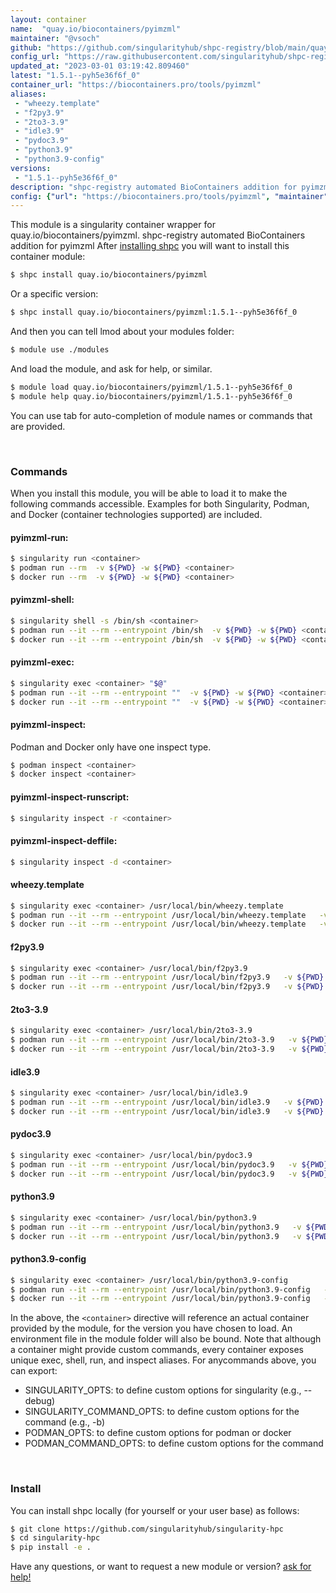 ```yaml
---
layout: container
name:  "quay.io/biocontainers/pyimzml"
maintainer: "@vsoch"
github: "https://github.com/singularityhub/shpc-registry/blob/main/quay.io/biocontainers/pyimzml/container.yaml"
config_url: "https://raw.githubusercontent.com/singularityhub/shpc-registry/main/quay.io/biocontainers/pyimzml/container.yaml"
updated_at: "2023-03-01 03:19:42.809460"
latest: "1.5.1--pyh5e36f6f_0"
container_url: "https://biocontainers.pro/tools/pyimzml"
aliases:
 - "wheezy.template"
 - "f2py3.9"
 - "2to3-3.9"
 - "idle3.9"
 - "pydoc3.9"
 - "python3.9"
 - "python3.9-config"
versions:
 - "1.5.1--pyh5e36f6f_0"
description: "shpc-registry automated BioContainers addition for pyimzml"
config: {"url": "https://biocontainers.pro/tools/pyimzml", "maintainer": "@vsoch", "description": "shpc-registry automated BioContainers addition for pyimzml", "latest": {"1.5.1--pyh5e36f6f_0": "sha256:8d858334833a72f9e332e267a00cd71bd37bc5f3e7714663c674a64db93ce11b"}, "tags": {"1.5.1--pyh5e36f6f_0": "sha256:8d858334833a72f9e332e267a00cd71bd37bc5f3e7714663c674a64db93ce11b"}, "docker": "quay.io/biocontainers/pyimzml", "aliases": {"wheezy.template": "/usr/local/bin/wheezy.template", "f2py3.9": "/usr/local/bin/f2py3.9", "2to3-3.9": "/usr/local/bin/2to3-3.9", "idle3.9": "/usr/local/bin/idle3.9", "pydoc3.9": "/usr/local/bin/pydoc3.9", "python3.9": "/usr/local/bin/python3.9", "python3.9-config": "/usr/local/bin/python3.9-config"}}
---
```


This module is a singularity container wrapper for quay.io/biocontainers/pyimzml.
shpc-registry automated BioContainers addition for pyimzml
After [installing shpc](#install) you will want to install this container module:


```bash
$ shpc install quay.io/biocontainers/pyimzml
```

Or a specific version:

```bash
$ shpc install quay.io/biocontainers/pyimzml:1.5.1--pyh5e36f6f_0
```

And then you can tell lmod about your modules folder:

```bash
$ module use ./modules
```

And load the module, and ask for help, or similar.

```bash
$ module load quay.io/biocontainers/pyimzml/1.5.1--pyh5e36f6f_0
$ module help quay.io/biocontainers/pyimzml/1.5.1--pyh5e36f6f_0
```

You can use tab for auto-completion of module names or commands that are provided.

<br>

### Commands

When you install this module, you will be able to load it to make the following commands accessible.
Examples for both Singularity, Podman, and Docker (container technologies supported) are included.

#### pyimzml-run:

```bash
$ singularity run <container>
$ podman run --rm  -v ${PWD} -w ${PWD} <container>
$ docker run --rm  -v ${PWD} -w ${PWD} <container>
```

#### pyimzml-shell:

```bash
$ singularity shell -s /bin/sh <container>
$ podman run --it --rm --entrypoint /bin/sh  -v ${PWD} -w ${PWD} <container>
$ docker run --it --rm --entrypoint /bin/sh  -v ${PWD} -w ${PWD} <container>
```

#### pyimzml-exec:

```bash
$ singularity exec <container> "$@"
$ podman run --it --rm --entrypoint ""  -v ${PWD} -w ${PWD} <container> "$@"
$ docker run --it --rm --entrypoint ""  -v ${PWD} -w ${PWD} <container> "$@"
```

#### pyimzml-inspect:

Podman and Docker only have one inspect type.

```bash
$ podman inspect <container>
$ docker inspect <container>
```

#### pyimzml-inspect-runscript:

```bash
$ singularity inspect -r <container>
```

#### pyimzml-inspect-deffile:

```bash
$ singularity inspect -d <container>
```


#### wheezy.template

```bash
$ singularity exec <container> /usr/local/bin/wheezy.template
$ podman run --it --rm --entrypoint /usr/local/bin/wheezy.template   -v ${PWD} -w ${PWD} <container> -c " $@"
$ docker run --it --rm --entrypoint /usr/local/bin/wheezy.template   -v ${PWD} -w ${PWD} <container> -c " $@"
```


#### f2py3.9

```bash
$ singularity exec <container> /usr/local/bin/f2py3.9
$ podman run --it --rm --entrypoint /usr/local/bin/f2py3.9   -v ${PWD} -w ${PWD} <container> -c " $@"
$ docker run --it --rm --entrypoint /usr/local/bin/f2py3.9   -v ${PWD} -w ${PWD} <container> -c " $@"
```


#### 2to3-3.9

```bash
$ singularity exec <container> /usr/local/bin/2to3-3.9
$ podman run --it --rm --entrypoint /usr/local/bin/2to3-3.9   -v ${PWD} -w ${PWD} <container> -c " $@"
$ docker run --it --rm --entrypoint /usr/local/bin/2to3-3.9   -v ${PWD} -w ${PWD} <container> -c " $@"
```


#### idle3.9

```bash
$ singularity exec <container> /usr/local/bin/idle3.9
$ podman run --it --rm --entrypoint /usr/local/bin/idle3.9   -v ${PWD} -w ${PWD} <container> -c " $@"
$ docker run --it --rm --entrypoint /usr/local/bin/idle3.9   -v ${PWD} -w ${PWD} <container> -c " $@"
```


#### pydoc3.9

```bash
$ singularity exec <container> /usr/local/bin/pydoc3.9
$ podman run --it --rm --entrypoint /usr/local/bin/pydoc3.9   -v ${PWD} -w ${PWD} <container> -c " $@"
$ docker run --it --rm --entrypoint /usr/local/bin/pydoc3.9   -v ${PWD} -w ${PWD} <container> -c " $@"
```


#### python3.9

```bash
$ singularity exec <container> /usr/local/bin/python3.9
$ podman run --it --rm --entrypoint /usr/local/bin/python3.9   -v ${PWD} -w ${PWD} <container> -c " $@"
$ docker run --it --rm --entrypoint /usr/local/bin/python3.9   -v ${PWD} -w ${PWD} <container> -c " $@"
```


#### python3.9-config

```bash
$ singularity exec <container> /usr/local/bin/python3.9-config
$ podman run --it --rm --entrypoint /usr/local/bin/python3.9-config   -v ${PWD} -w ${PWD} <container> -c " $@"
$ docker run --it --rm --entrypoint /usr/local/bin/python3.9-config   -v ${PWD} -w ${PWD} <container> -c " $@"
```



In the above, the `<container>` directive will reference an actual container provided
by the module, for the version you have chosen to load. An environment file in the
module folder will also be bound. Note that although a container
might provide custom commands, every container exposes unique exec, shell, run, and
inspect aliases. For anycommands above, you can export:

 - SINGULARITY_OPTS: to define custom options for singularity (e.g., --debug)
 - SINGULARITY_COMMAND_OPTS: to define custom options for the command (e.g., -b)
 - PODMAN_OPTS: to define custom options for podman or docker
 - PODMAN_COMMAND_OPTS: to define custom options for the command

<br>

### Install

You can install shpc locally (for yourself or your user base) as follows:

```bash
$ git clone https://github.com/singularityhub/singularity-hpc
$ cd singularity-hpc
$ pip install -e .
```

Have any questions, or want to request a new module or version? [ask for help!](https://github.com/singularityhub/singularity-hpc/issues)